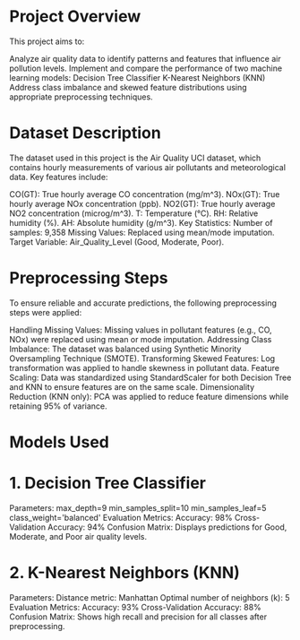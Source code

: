 # Project Overview

This project aims to:

Analyze air quality data to identify patterns and features that influence air pollution levels.
Implement and compare the performance of two machine learning models:
Decision Tree Classifier
K-Nearest Neighbors (KNN)
Address class imbalance and skewed feature distributions using appropriate preprocessing techniques.

# Dataset Description
The dataset used in this project is the Air Quality UCI dataset, which contains hourly measurements of various air pollutants and meteorological data. Key features include:

CO(GT): True hourly average CO concentration (mg/m^3).
NOx(GT): True hourly average NOx concentration (ppb).
NO2(GT): True hourly average NO2 concentration (microg/m^3).
T: Temperature (°C).
RH: Relative humidity (%).
AH: Absolute humidity (g/m^3).
Key Statistics:
Number of samples: 9,358
Missing Values: Replaced using mean/mode imputation.
Target Variable: Air_Quality_Level (Good, Moderate, Poor).

# Preprocessing Steps
To ensure reliable and accurate predictions, the following preprocessing steps were applied:

Handling Missing Values:
Missing values in pollutant features (e.g., CO, NOx) were replaced using mean or mode imputation.
Addressing Class Imbalance:
The dataset was balanced using Synthetic Minority Oversampling Technique (SMOTE).
Transforming Skewed Features:
Log transformation was applied to handle skewness in pollutant data.
Feature Scaling:
Data was standardized using StandardScaler for both Decision Tree and KNN to ensure features are on the same scale.
Dimensionality Reduction (KNN only):
PCA was applied to reduce feature dimensions while retaining 95% of variance.

# Models Used
# 1. Decision Tree Classifier
Parameters:
max_depth=9
min_samples_split=10
min_samples_leaf=5
class_weight='balanced'
Evaluation Metrics:
Accuracy: 98%
Cross-Validation Accuracy: 94%
Confusion Matrix: Displays predictions for Good, Moderate, and Poor air quality levels.

# 2. K-Nearest Neighbors (KNN)
Parameters:
Distance metric: Manhattan
Optimal number of neighbors (k): 5
Evaluation Metrics:
Accuracy: 93%
Cross-Validation Accuracy: 88%
Confusion Matrix: Shows high recall and precision for all classes after preprocessing.


